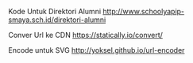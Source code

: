 Kode Untuk Direktori Alumni
http://www.schoolyapip-smaya.sch.id/direktori-alumni

Conver Url ke CDN
https://statically.io/convert/

Encode untuk SVG
http://yoksel.github.io/url-encoder
